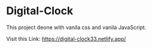 # Digital-Clock

This project deone with vanila css and vanila JavaScript.

Visit this Link: https://digital-clock33.netlify.app/
